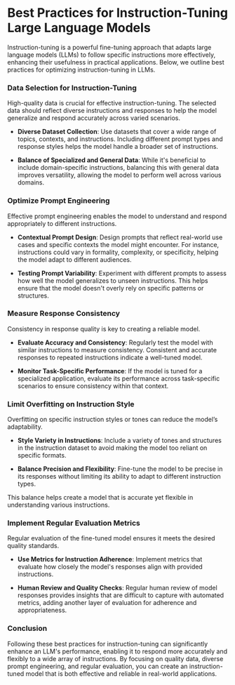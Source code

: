 # Best Practices for Instruction-Tuning Large Language Models

Instruction-tuning is a powerful fine-tuning approach that adapts large language models (LLMs) to follow specific instructions more effectively, enhancing their usefulness in practical applications. Below, we outline best practices for optimizing instruction-tuning in LLMs.

### Data Selection for Instruction-Tuning

High-quality data is crucial for effective instruction-tuning. The selected data should reflect diverse instructions and responses to help the model generalize and respond accurately across varied scenarios.

- **Diverse Dataset Collection**: Use datasets that cover a wide range of topics, contexts, and instructions. Including different prompt types and response styles helps the model handle a broader set of instructions.

- **Balance of Specialized and General Data**: While it's beneficial to include domain-specific instructions, balancing this with general data improves versatility, allowing the model to perform well across various domains.

### Optimize Prompt Engineering

Effective prompt engineering enables the model to understand and respond appropriately to different instructions.

- **Contextual Prompt Design**: Design prompts that reflect real-world use cases and specific contexts the model might encounter. For instance, instructions could vary in formality, complexity, or specificity, helping the model adapt to different audiences.

- **Testing Prompt Variability**: Experiment with different prompts to assess how well the model generalizes to unseen instructions. This helps ensure that the model doesn't overly rely on specific patterns or structures.

### Measure Response Consistency

Consistency in response quality is key to creating a reliable model.

- **Evaluate Accuracy and Consistency**: Regularly test the model with similar instructions to measure consistency. Consistent and accurate responses to repeated instructions indicate a well-tuned model.

- **Monitor Task-Specific Performance**: If the model is tuned for a specialized application, evaluate its performance across task-specific scenarios to ensure consistency within that context.

### Limit Overfitting on Instruction Style

Overfitting on specific instruction styles or tones can reduce the model’s adaptability.

- **Style Variety in Instructions**: Include a variety of tones and structures in the instruction dataset to avoid making the model too reliant on specific formats.

- **Balance Precision and Flexibility**: Fine-tune the model to be precise in its responses without limiting its ability to adapt to different instruction types.

This balance helps create a model that is accurate yet flexible in understanding various instructions.

### Implement Regular Evaluation Metrics

Regular evaluation of the fine-tuned model ensures it meets the desired quality standards.

- **Use Metrics for Instruction Adherence**: Implement metrics that evaluate how closely the model's responses align with provided instructions.

- **Human Review and Quality Checks**: Regular human review of model responses provides insights that are difficult to capture with automated metrics, adding another layer of evaluation for adherence and appropriateness.

### Conclusion

Following these best practices for instruction-tuning can significantly enhance an LLM's performance, enabling it to respond more accurately and flexibly to a wide array of instructions. By focusing on quality data, diverse prompt engineering, and regular evaluation, you can create an instruction-tuned model that is both effective and reliable in real-world applications.
